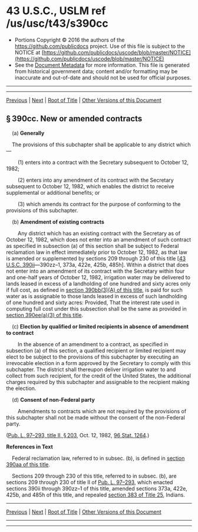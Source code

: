 ---
---

# 43 U.S.C., USLM ref /us/usc/t43/s390cc

* Portions Copyright © 2016 the authors of the https://github.com/publicdocs project.
  Use of this file is subject to the NOTICE at [https://github.com/publicdocs/uscode/blob/master/NOTICE](https://github.com/publicdocs/uscode/blob/master/NOTICE)
* See the [Document Metadata](././../../../../..//README.md) for more information.
  This file is generated from historical government data; content and/or formatting may be inaccurate and out-of-date and should not be used for official purposes.

----------
----------

[Previous](./../../../../..//us/usc/t43/ch12/schI–A/m__us_usc_t43_s390bb.md) | [Next](./../../../../..//us/usc/t43/ch12/schI–A/m__us_usc_t43_s390dd.md) | [Root of Title](./../../../../../) | [Other Versions of this Document](https://publicdocs.github.io/go/links?ns=uslm&ref=%2Fus%2Fusc%2Ft43%2Fs390cc)

## § 390cc. New or amended contracts

    (a) __Generally__ 

    The provisions of this subchapter shall be applicable to any district which—

        (1) enters into a contract with the Secretary subsequent to October 12, 1982;

        (2) enters into any amendment of its contract with the Secretary subsequent to October 12, 1982, which enables the district to receive supplemental or additional benefits; or

        (3) which amends its contract for the purpose of conforming to the provisions of this subchapter.

    (b) __Amendment of existing contracts__ 

        Any district which has an existing contract with the Secretary as of October 12, 1982, which does not enter into an amendment of such contract as specified in subsection (a) of this section shall be subject to Federal reclamation law in effect immediately prior to October 12, 1982, as that law is amended or supplemented by sections 209 through 230 of this title \[[43 U.S.C. 390ii][/us/usc/t43/s390ii]—390zz–1, 373a, 422e, 425b, 485h\]. Within a district that does not enter into an amendment of its contract with the Secretary within four and one-half years of October 12, 1982, irrigation water may be delivered to lands leased in excess of a landholding of one hundred and sixty acres only if full cost, as defined in [section 390bb(3)(A) of this title][/us/usc/t43/s390bb/3/A], is paid for such water as is assignable to those lands leased in excess of such landholding of one hundred and sixty acres: Provided, That the interest rate used in computing full cost under this subsection shall be the same as provided in [section 390ee(a)(3) of this title][/us/usc/t43/s390ee/a/3].

    (c) __Election by qualified or limited recipients in absence of amendment to contract__ 

        In the absence of an amendment to a contract, as specified in subsection (a) of this section, a qualified recipient or limited recipient may elect to be subject to the provisions of this subchapter by executing an irrevocable election in a form approved by the Secretary to comply with this subchapter. The district shall thereupon deliver irrigation water to and collect from such recipient, for the credit of the United States, the additional charges required by this subchapter and assignable to the recipient making the election.

    (d) __Consent of non-Federal party__ 

        Amendments to contracts which are not required by the provisions of this subchapter shall not be made without the consent of the non-Federal party.

([Pub. L. 97–293, title II, § 203][/us/pl/97/293/s203], Oct. 12, 1982, [96 Stat. 1264][/us/stat/96/1264].)

 __References in Text__ 

    Federal reclamation law, referred to in subsec. (b), is defined in [section 390aa of this title][/us/usc/t43/s390aa].

    Sections 209 through 230 of this title, referred to in subsec. (b), are sections 209 through 230 of title II of [Pub. L. 97–293][/us/pl/97/293], which enacted sections 390ii through 390zz–1 of this title, amended sections 373a, 422e, 425b, and 485h of this title, and repealed [section 383 of Title 25][/us/usc/t25/s383], Indians.

----------

[Previous](./../../../../..//us/usc/t43/ch12/schI–A/m__us_usc_t43_s390bb.md) | [Next](./../../../../..//us/usc/t43/ch12/schI–A/m__us_usc_t43_s390dd.md) | [Root of Title](./../../../../../) | [Other Versions of this Document](https://publicdocs.github.io/go/links?ns=uslm&ref=%2Fus%2Fusc%2Ft43%2Fs390cc)

----------
----------

[/us/usc/t43/s390ii]: https://publicdocs.github.io/go/links?ns=uslm&ref=%2Fus%2Fusc%2Ft43%2Fs390ii
[/us/usc/t43/s390bb/3/A]: https://publicdocs.github.io/go/links?ns=uslm&ref=%2Fus%2Fusc%2Ft43%2Fs390bb%2F3%2FA
[/us/usc/t43/s390ee/a/3]: https://publicdocs.github.io/go/links?ns=uslm&ref=%2Fus%2Fusc%2Ft43%2Fs390ee%2Fa%2F3
[/us/pl/97/293/s203]: https://publicdocs.github.io/go/links?ns=uslm&ref=%2Fus%2Fpl%2F97%2F293%2Fs203
[/us/stat/96/1264]: https://publicdocs.github.io/go/links?ns=uslm&ref=%2Fus%2Fstat%2F96%2F1264
[/us/usc/t43/s390aa]: https://publicdocs.github.io/go/links?ns=uslm&ref=%2Fus%2Fusc%2Ft43%2Fs390aa
[/us/pl/97/293]: https://publicdocs.github.io/go/links?ns=uslm&ref=%2Fus%2Fpl%2F97%2F293
[/us/usc/t25/s383]: https://publicdocs.github.io/go/links?ns=uslm&ref=%2Fus%2Fusc%2Ft25%2Fs383


